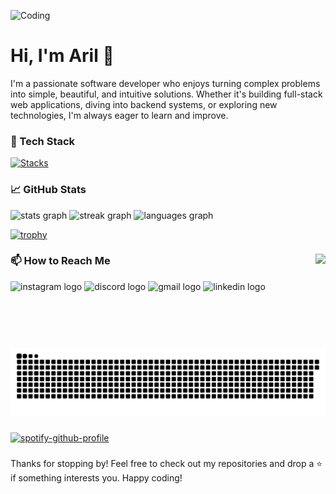![Coding](https://i.pinimg.com/originals/bd/56/5d/bd565dcc0a556add0b0a0ed6b26d686e.gif)

# Hi, I'm Aril 👋

I'm a passionate software developer who enjoys turning complex problems into simple, beautiful, and intuitive solutions. Whether it's building full-stack web applications, diving into backend systems, or exploring new technologies, I'm always eager to learn and improve.

###

### 🔧 Tech Stack

[![Stacks](https://skillicons.dev/icons?i=html,css,js,ts,go,php,python,react,vue,next,tailwind,vite,express,nest,laravel,mysql,postgres,redis,docker,linux,ubuntu,git,kubernetes,mongo,nginx,vscode,figma)](https://skillicons.dev)

###

### 📈 GitHub Stats

<div align="left">
  <img src="https://github-readme-stats.vercel.app/api?username=moonrill&hide_title=true&hide_rank=false&show_icons=true&include_all_commits=true&count_private=true&disable_animations=false&theme=material-palenight&locale=en&hide_border=false" height="150" alt="stats graph"  />
  <img src="https://streak-stats.demolab.com?user=moonrill&locale=en&mode=daily&theme=material-palenight&hide_border=false&border_radius=5" height="150" alt="streak graph"  />
  <img src="https://github-readme-stats.vercel.app/api/top-langs?username=moonrill&locale=en&hide_title=false&layout=compact&card_width=320&langs_count=5&theme=material-palenight&hide_border=false" height="150" alt="languages graph"  />
</div>

[![trophy](https://github-profile-trophy.vercel.app/?username=ryo-ma&theme=onedark&no-frame=true&margin-w=5&margin-h=5)](https://github.com/ryo-ma/github-profile-trophy)

###

<img align="right" height="150" src="https://c.tenor.com/eRwdyxU7MEAAAAAC/tenor.gif"  />

###

### 📫 How to Reach Me

<div align="left">
  <img src="https://img.shields.io/static/v1?message=Instagram&logo=instagram&label=&color=E4405F&logoColor=white&labelColor=&style=for-the-badge" height="35" alt="instagram logo"  />
  <img src="https://img.shields.io/static/v1?message=Discord&logo=discord&label=&color=7289DA&logoColor=white&labelColor=&style=for-the-badge" height="35" alt="discord logo"  />
  <img src="https://img.shields.io/static/v1?message=Gmail&logo=gmail&label=&color=D14836&logoColor=white&labelColor=&style=for-the-badge" height="35" alt="gmail logo"  />
  <img src="https://img.shields.io/static/v1?message=LinkedIn&logo=linkedin&label=&color=0077B5&logoColor=white&labelColor=&style=for-the-badge" height="35" alt="linkedin logo"  />
</div>

###

<br clear="both">

<picture>
  <source media="(prefers-color-scheme: dark)" srcset="https://raw.githubusercontent.com/moonrill/moonrill/output/github-snake-dark.svg" />
  <source media="(prefers-color-scheme: light)" srcset="https://raw.githubusercontent.com/moonrill/moonrill/output/github-snake.svg" />
  <img alt="github-snake" src="https://raw.githubusercontent.com/moonrill/moonrill/output/github-snake.svg" />
</picture>

###

[![spotify-github-profile](https://spotify-github-profile.kittinanx.com/api/view?uid=31ytwun5ue4a543xhudo57va62sq&cover_image=true&theme=default&show_offline=false&background_color=131313&interchange=false&bar_color=53b14f&bar_color_cover=true)](https://spotify-github-profile.kittinanx.com/api/view?uid=31ytwun5ue4a543xhudo57va62sq&redirect=true)

###

Thanks for stopping by! Feel free to check out my repositories and drop a ⭐ if something interests you. Happy coding!
